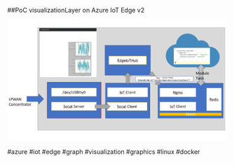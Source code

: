 ##PoC visualizationLayer on Azure IoT Edge v2



![alt text](https://github.com/uneidel/edgetral/blob/master/architecture.PNG "Architecture")





#azure #iot #edge #graph #visualization #graphics #linux #docker
